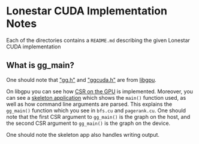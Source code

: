 # Lonestar CUDA Implementation Notes

Each of the directories contains a `README.md`
describing the given Lonestar CUDA implementation

## What is gg\_main?

One should note that ["gg.h"](https://github.com/IntelligentSoftwareSystems/Galois/blob/master/libgpu/include/gg.h)
and ["ggcuda.h"](https://github.com/IntelligentSoftwareSystems/Galois/blob/master/libgpu/include/ggcuda.h)
are from [libgpu](https://github.com/IntelligentSoftwareSystems/Galois/tree/master/libgpu).

On libgpu you can see how [CSR on the GPU](https://github.com/IntelligentSoftwareSystems/Galois/blob/master/libgpu/src/csr_graph.cu) is implemented.
Moreover, you can see a [skeleton application](https://github.com/IntelligentSoftwareSystems/Galois/blob/master/libgpu/src/skelapp/skel.cu)
which shows the `main()` function used, as well
as how command line arguments are parsed.
This explains the `gg_main()` function which you see in
`bfs.cu` and `pagerank.cu`.
One should note that the first CSR argument to `gg_main()` is
the graph on the host, and the second CSR argument
to `gg_main()` is the graph on the device.

One should note the skeleton app also handles writing
output.
